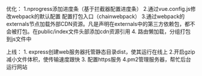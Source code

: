 优化：
    1.nprogress添加进度条（基于拦截器配置进度条）
    2.通过vue.config.js修改webpack的默认配置
       配置打包入口（chainwebpack）
    3.通过webpack的externals节点加载外部CDN资源。凡是声明在externals中的第三方依赖包，都不会被打包。在public/index文件头部添加cdn资源引用
    4. 路由懒加载，分组打包到js文件中
    
    
上线：
     1. express创建web服务器托管静态目录dist，使其运行在线上
     2.开启gzip减小文件体积，使传输速度跟快
     3. 配置https服务
     4.pm2管理服务器，帮忙后台运行网站
     


